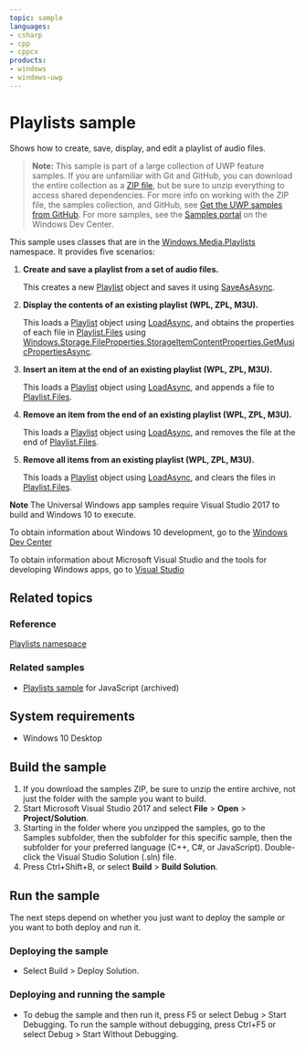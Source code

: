 ```yaml
---
topic: sample
languages:
- csharp
- cpp
- cppcx
products:
- windows
- windows-uwp
---
```


<!--
  category: AudioVideoAndCamera
  samplefwlink: http://go.microsoft.com/fwlink/p/?LinkId=624039
-->

# Playlists sample

Shows how to create, save, display, and edit a playlist of audio files.

> **Note:** This sample is part of a large collection of UWP feature samples. 
> If you are unfamiliar with Git and GitHub, you can download the entire collection as a 
> [ZIP file](https://github.com/Microsoft/Windows-universal-samples/archive/master.zip), but be 
> sure to unzip everything to access shared dependencies. For more info on working with the ZIP file, 
> the samples collection, and GitHub, see [Get the UWP samples from GitHub](https://aka.ms/ovu2uq). 
> For more samples, see the [Samples portal](https://aka.ms/winsamples) on the Windows Dev Center. 

This sample uses classes that are in the [Windows.Media.Playlists](http://msdn.microsoft.com/library/windows/apps/br206938) namespace. It provides five scenarios:

1.  **Create and save a playlist from a set of audio files.**

    This creates a new [Playlist](http://msdn.microsoft.com/library/windows/apps/br206904) object and saves it using [SaveAsAsync](http://msdn.microsoft.com/library/windows/apps/hh768260).

2.  **Display the contents of an existing playlist (WPL, ZPL, M3U).**

    This loads a [Playlist](http://msdn.microsoft.com/library/windows/apps/br206904) object using [LoadAsync](http://msdn.microsoft.com/library/windows/apps/br206934), and obtains the properties of each file in [Playlist.Files](http://msdn.microsoft.com/library/windows/apps/br206933) using [Windows.Storage.FileProperties.StorageItemContentProperties.GetMusicPropertiesAsync](http://msdn.microsoft.com/library/windows/apps/hh770649).

3.  **Insert an item at the end of an existing playlist (WPL, ZPL, M3U).**

    This loads a [Playlist](http://msdn.microsoft.com/library/windows/apps/br206904) object using [LoadAsync](http://msdn.microsoft.com/library/windows/apps/br206934), and appends a file to [Playlist.Files](http://msdn.microsoft.com/library/windows/apps/br206933).

4.  **Remove an item from the end of an existing playlist (WPL, ZPL, M3U).**

    This loads a [Playlist](http://msdn.microsoft.com/library/windows/apps/br206904) object using [LoadAsync](http://msdn.microsoft.com/library/windows/apps/br206934), and removes the file at the end of [Playlist.Files](http://msdn.microsoft.com/library/windows/apps/br206933).

5.  **Remove all items from an existing playlist (WPL, ZPL, M3U).**

    This loads a [Playlist](http://msdn.microsoft.com/library/windows/apps/br206904) object using [LoadAsync](http://msdn.microsoft.com/library/windows/apps/br206934), and clears the files in [Playlist.Files](http://msdn.microsoft.com/library/windows/apps/br206933).

**Note** The Universal Windows app samples require Visual Studio 2017 to build and Windows 10 to execute.
 
To obtain information about Windows 10 development, go to the [Windows Dev Center](http://go.microsoft.com/fwlink/?LinkID=532421)

To obtain information about Microsoft Visual Studio and the tools for developing Windows apps, go to [Visual Studio](http://go.microsoft.com/fwlink/?LinkID=532422)

## Related topics

### Reference

[Playlists namespace](http://msdn.microsoft.com/library/windows/apps/br206938)  

### Related samples

* [Playlists sample](/archived/Playlists/) for JavaScript (archived)

## System requirements

* Windows 10 Desktop

## Build the sample

1. If you download the samples ZIP, be sure to unzip the entire archive, not just the folder with the sample you want to build. 
2. Start Microsoft Visual Studio 2017 and select **File** \> **Open** \> **Project/Solution**.
3. Starting in the folder where you unzipped the samples, go to the Samples subfolder, then the subfolder for this specific sample, then the subfolder for your preferred language (C++, C#, or JavaScript). Double-click the Visual Studio Solution (.sln) file.
4. Press Ctrl+Shift+B, or select **Build** \> **Build Solution**.

## Run the sample

The next steps depend on whether you just want to deploy the sample or you want to both deploy and run it.

### Deploying the sample

- Select Build > Deploy Solution. 

### Deploying and running the sample

- To debug the sample and then run it, press F5 or select Debug >  Start Debugging. To run the sample without debugging, press Ctrl+F5 or select Debug > Start Without Debugging. 
